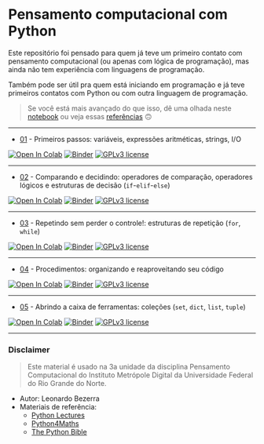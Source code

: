 # Pensamento computacional com Python

Este repositório foi pensado para quem já teve um primeiro contato com pensamento computacional (ou apenas com lógica de programação), mas ainda não tem experiência com linguagens de programação.

Também pode ser útil pra quem está iniciando em programação e já teve primeiros contatos com Python ou com outra linguagem de programação.

> Se você está mais avançado do que isso, dê uma olhada neste [notebook](https://github.com/ivanovitchm/datascience_one_2019_1/blob/master/Lesson%2302/Lesson%2302%20Python%20crash%20course.ipynb) ou veja essas [referências](#disclaimer) 🙃

---

* [01](01.ipynb) - Primeiros passos: variáveis, expressões aritméticas, strings, I/O 

[![Open In Colab](https://colab.research.google.com/assets/colab-badge.svg)](https://colab.research.google.com/github/sedir/python-zero/blob/master/01.ipynb)
[![Binder](https://mybinder.org/badge_logo.svg)](https://mybinder.org/v2/gh/sedir/python-zero/master)
[![GPLv3 license](https://img.shields.io/badge/License-GPLv3-blue.svg)](http://perso.crans.org/besson/LICENSE.html)

---

* [02](02.ipynb) - Comparando e decidindo: operadores de comparação, operadores lógicos e estruturas de decisão (`if`-`elif`-`else`)

[![Open In Colab](https://colab.research.google.com/assets/colab-badge.svg)](https://colab.research.google.com/github/sedir/python-zero/blob/master/02.ipynb)
[![Binder](https://mybinder.org/badge_logo.svg)](https://mybinder.org/v2/gh/sedir/python-zero/master)
[![GPLv3 license](https://img.shields.io/badge/License-GPLv3-blue.svg)](http://perso.crans.org/besson/LICENSE.html)

---

* [03](03.ipynb) - Repetindo sem perder o controle!: estruturas de repetição (`for`, `while`)

[![Open In Colab](https://colab.research.google.com/assets/colab-badge.svg)](https://colab.research.google.com/github/sedir/python-zero/blob/master/03.ipynb)
[![Binder](https://mybinder.org/badge_logo.svg)](https://mybinder.org/v2/gh/sedir/python-zero/master)
[![GPLv3 license](https://img.shields.io/badge/License-GPLv3-blue.svg)](http://perso.crans.org/besson/LICENSE.html)

---

* [04](04.ipynb) - Procedimentos: organizando e reaproveitando seu código 

[![Open In Colab](https://colab.research.google.com/assets/colab-badge.svg)](https://colab.research.google.com/github/sedir/python-zero/blob/master/04.ipynb)
[![Binder](https://mybinder.org/badge_logo.svg)](https://mybinder.org/v2/gh/sedir/python-zero/master)
[![GPLv3 license](https://img.shields.io/badge/License-GPLv3-blue.svg)](http://perso.crans.org/besson/LICENSE.html)

---

* [05](05.ipynb) - Abrindo a caixa de ferramentas: coleções (`set`, `dict`, `list`, `tuple`)

[![Open In Colab](https://colab.research.google.com/assets/colab-badge.svg)](https://colab.research.google.com/github/sedir/python-zero/blob/master/05.ipynb)
[![Binder](https://mybinder.org/badge_logo.svg)](https://mybinder.org/v2/gh/sedir/python-zero/master)
[![GPLv3 license](https://img.shields.io/badge/License-GPLv3-blue.svg)](http://perso.crans.org/besson/LICENSE.html)

---

### Disclaimer
> Este material é usado na 3a unidade da disciplina Pensamento Computacional do Instituto Metrópole Digital da Universidade Federal do Rio Grande do Norte.

* Autor: Leonardo Bezerra
* Materiais de referência:
  * [Python Lectures](https://github.com/rajathkmp/Python-Lectures.git)
  * [Python4Maths](https://gitlab.erc.monash.edu.au/andrease/Python4Maths.git)
  * [The Python Bible](https://www.udemy.com/the-python-bible/)
